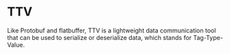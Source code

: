 # TTV
Like Protobuf and flatbuffer, TTV is a lightweight data communication tool that can be used to serialize or deserialize data, which stands for Tag-Type-Value.
